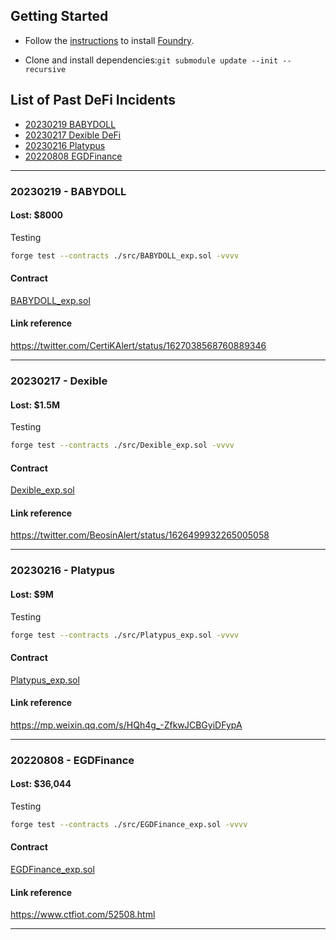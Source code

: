 ## Getting Started

- Follow the [instructions](https://book.getfoundry.sh/getting-started/installation.html) to install [Foundry](https://github.com/foundry-rs/foundry).

- Clone and install dependencies:`git submodule update --init --recursive`

## List of Past DeFi Incidents

- [20230219 BABYDOLL](#20230219---babydoll)  
- [20230217 Dexible DeFi](#20230217---dexible)  
- [20230216 Platypus](#20230216---platypus)  
- [20220808 EGDFinance](#20220808---egdfinance)

---

### 20230219 - BABYDOLL

#### Lost: $8000

Testing

```sh
forge test --contracts ./src/BABYDOLL_exp.sol -vvvv
```

#### Contract

[BABYDOLL_exp.sol](src/BABYDOLL_exp.sol)

#### Link reference

<https://twitter.com/CertiKAlert/status/1627038568760889346>

---

### 20230217 - Dexible

#### Lost: $1.5M

Testing

```sh
forge test --contracts ./src/Dexible_exp.sol -vvvv
```

#### Contract

[Dexible_exp.sol](src/Dexible_exp.sol)

#### Link reference

<https://twitter.com/BeosinAlert/status/1626499932265005058>

---

### 20230216 - Platypus

#### Lost: $9M

Testing

```sh
forge test --contracts ./src/Platypus_exp.sol -vvvv
```

#### Contract

[Platypus_exp.sol](src/Platypus_exp.sol)

#### Link reference

<https://mp.weixin.qq.com/s/HQh4g_-ZfkwJCBGyiDFypA>

---

### 20220808 - EGDFinance

#### Lost: $36,044

Testing

```sh
forge test --contracts ./src/EGDFinance_exp.sol -vvvv
```

#### Contract

[EGDFinance_exp.sol](src/EGDFinance_exp.sol)

#### Link reference

<https://www.ctfiot.com/52508.html>

---
